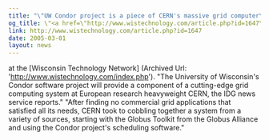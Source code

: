 ```yaml
---
title: "\"UW Condor project is a piece of CERN's massive grid computer\""
og_title: \"<a href=\"http://www.wistechnology.com/article.php?id=1647\">UW Condor project is a piece of CERN's massive grid computer</a>\"
link: http://www.wistechnology.com/article.php?id=1647
date: 2005-03-01
layout: news
---
```


 at the [Wisconsin Technology Network] (Archived Url: 'http://www.wistechnology.com/index.php').       "The University of Wisconsin's Condor software project will       provide a component of a cutting-edge grid computing system at European       research heavyweight CERN, the IDG news service reports." "After finding no       commercial grid applications that satisfied all its needs, CERN took to       cobbling together a system from a variety of sources, starting with the       Globus Toolkit from the Globus Alliance and using the Condor project's       scheduling software."

